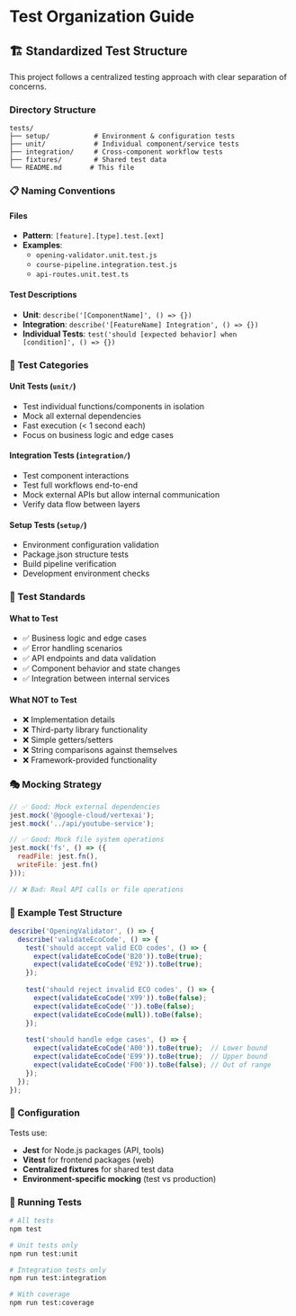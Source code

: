 # Test Organization Guide

## 🏗️ Standardized Test Structure

This project follows a centralized testing approach with clear separation of concerns.

### Directory Structure

```
tests/
├── setup/           # Environment & configuration tests
├── unit/            # Individual component/service tests
├── integration/     # Cross-component workflow tests
├── fixtures/        # Shared test data
└── README.md       # This file
```

### 📋 Naming Conventions

#### Files
- **Pattern**: `[feature].[type].test.[ext]`
- **Examples**:
  - `opening-validator.unit.test.js`
  - `course-pipeline.integration.test.js`
  - `api-routes.unit.test.ts`

#### Test Descriptions
- **Unit**: `describe('[ComponentName]', () => {})`
- **Integration**: `describe('[FeatureName] Integration', () => {})`
- **Individual Tests**: `test('should [expected behavior] when [condition]', () => {})`

### 🎯 Test Categories

#### Unit Tests (`unit/`)
- Test individual functions/components in isolation
- Mock all external dependencies
- Fast execution (< 1 second each)
- Focus on business logic and edge cases

#### Integration Tests (`integration/`)
- Test component interactions
- Test full workflows end-to-end
- Mock external APIs but allow internal communication
- Verify data flow between layers

#### Setup Tests (`setup/`)
- Environment configuration validation
- Package.json structure tests
- Build pipeline verification
- Development environment checks

### 🧪 Test Standards

#### What to Test
- ✅ Business logic and edge cases
- ✅ Error handling scenarios
- ✅ API endpoints and data validation
- ✅ Component behavior and state changes
- ✅ Integration between internal services

#### What NOT to Test
- ❌ Implementation details
- ❌ Third-party library functionality
- ❌ Simple getters/setters
- ❌ String comparisons against themselves
- ❌ Framework-provided functionality

### 🎭 Mocking Strategy

```javascript
// ✅ Good: Mock external dependencies
jest.mock('@google-cloud/vertexai');
jest.mock('../api/youtube-service');

// ✅ Good: Mock file system operations
jest.mock('fs', () => ({
  readFile: jest.fn(),
  writeFile: jest.fn()
}));

// ❌ Bad: Real API calls or file operations
```

### 📝 Example Test Structure

```javascript
describe('OpeningValidator', () => {
  describe('validateEcoCode', () => {
    test('should accept valid ECO codes', () => {
      expect(validateEcoCode('B20')).toBe(true);
      expect(validateEcoCode('E92')).toBe(true);
    });
    
    test('should reject invalid ECO codes', () => {
      expect(validateEcoCode('X99')).toBe(false);
      expect(validateEcoCode('')).toBe(false);
      expect(validateEcoCode(null)).toBe(false);
    });
    
    test('should handle edge cases', () => {
      expect(validateEcoCode('A00')).toBe(true);  // Lower bound
      expect(validateEcoCode('E99')).toBe(true);  // Upper bound
      expect(validateEcoCode('F00')).toBe(false); // Out of range
    });
  });
});
```

### 🔧 Configuration

Tests use:
- **Jest** for Node.js packages (API, tools)
- **Vitest** for frontend packages (web)
- **Centralized fixtures** for shared test data
- **Environment-specific mocking** (test vs production)

### 🚀 Running Tests

```bash
# All tests
npm test

# Unit tests only
npm run test:unit

# Integration tests only
npm run test:integration

# With coverage
npm run test:coverage
```
